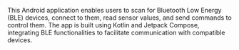 This Android application enables users to scan for Bluetooth Low Energy (BLE) devices, connect to them, read sensor values, and send commands to control them. The app is built using Kotlin and Jetpack Compose, integrating BLE functionalities to facilitate communication with compatible devices.
